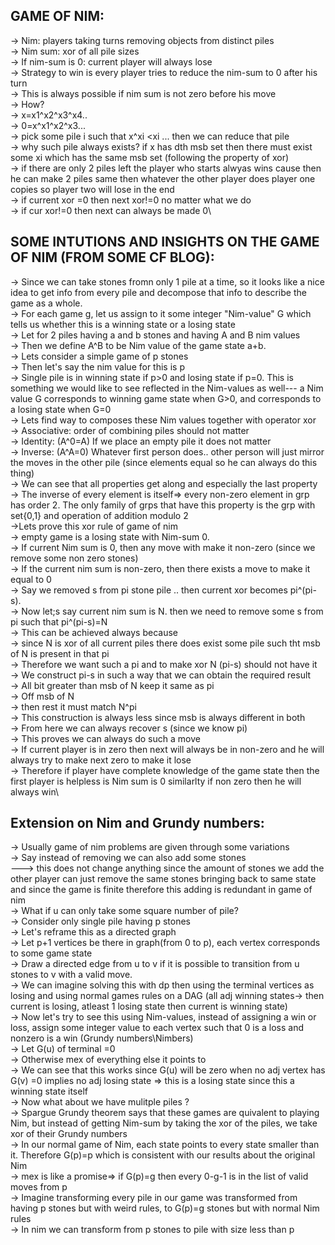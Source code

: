 **GAME OF NIM:**
--

-> Nim: players taking turns removing objects from distinct piles\
-> Nim sum: xor of all pile sizes\
-> If nim-sum is 0: current player will always lose\
-> Strategy to win is every player tries to reduce the nim-sum to 0 after his turn\
-> This is always possible if nim sum is not zero before his move\
-> How?\
-> x=x1^x2^x3^x4..\
-> 0=x^x1^x2^x3...\
-> pick some pile i such that x^xi <xi ... then we can reduce that pile \
-> why such pile always exists? if x has dth msb set then there must exist some xi which has the same msb set (following the property of xor)\
-> if there are only 2 piles left the player who starts alwyas wins cause then he can make 2 piles same then whatever the other player does player one copies so player two will lose in the end\
-> if current xor =0 then next xor!=0 no matter what we do\
-> if cur xor!=0 then next can always be made 0\


**SOME INTUTIONS AND INSIGHTS ON THE GAME OF NIM (FROM SOME CF BLOG):**
--

-> Since we can take stones fromn only 1 pile at a time, so it looks like a nice idea to get info from every pile and decompose that info to describe the game as a whole.\
-> For each game g, let us assign to it some integer "Nim-value" G which tells us whether this is a winning state or a losing state\
-> Let for 2 piles having a and b stones and having A and B nim values\
-> Then we define A^B to be Nim value of the game state a+b.\
-> Lets consider a simple game of p stones\
-> Then let's say the nim value for this is p\
-> Single pile is in winning state if p>0 and losing state if p=0. This is something we would like to see reflected in the Nim-values as well--- a Nim value G corresponds to  winning game state when G>0, and corresponds to a losing state when G=0\
-> Lets find way to composes these Nim values together with operator xor\
-> Associative: order of combining piles should not matter\
-> Identity: (A^0=A) If we place an empty pile it does not matter\
-> Inverse: (A^A=0) Whatever first person does.. other person will just mirror the moves in the other pile (since elements equal so he can always do this thing) \
-> We can see that all properties get along and especially the last property\
-> The inverse of every element is itself=> every non-zero element in grp has order 2. The only family of grps that have this property is the grp with set{0,1} and operation of addition modulo 2\
->Lets prove this xor rule of game of nim\
-> empty game is a losing state with Nim-sum 0.\
-> If current Nim sum is 0, then any move with make it non-zero (since we remove some non zero stones)\
-> If the current nim sum is non-zero, then there exists a move to make it equal to 0\
-> Say we removed s from pi stone pile .. then current xor becomes pi^(pi-s).\
-> Now let;s say current nim sum is N. then we need to remove some s from pi such that pi^(pi-s)=N\
-> This can be achieved always because \
-> since N is xor of all current piles there does exist some pile such tht msb of N is present in that pi\
-> Therefore we want such a pi and to make xor N (pi-s) should not have it \
-> We construct pi-s in such a way that we can obtain the required result\
-> All bit greater than msb of N keep it same as pi\
-> Off msb of N \
-> then rest it must match N^pi\
-> This construction is always less since msb is always different in both\
-> From here we can always recover s (since we know pi)\
-> This proves we can always do such a move\
-> If current player is in zero then next will always be in non-zero and he will always try to make next zero to make it lose\
-> Therefore if player have complete knowledge of the game state then the first player is helpless is Nim sum is 0 similarlty if non zero then he will always win\

**Extension on Nim and Grundy numbers:**
--

-> Usually game of nim problems are given through some variations\
-> Say instead of removing we can also add some stones\
---> this does not change anything since the amount of stones we add the other player can just remove the same stones bringing back to same state and since the game is finite therefore this adding is redundant in game of nim\
-> What if u can only take some square number of pile?\
-> Consider only single pile having p stones\
-> Let's reframe this as a directed graph\
-> Let p+1 vertices be there in graph(from 0 to p), each vertex corresponds to some game state\
-> Draw a directed edge from u to v if it is possible to transition from u stones to v with a valid move.\
-> We can imagine solving this with dp then using the terminal vertices as losing and using normal games rules on a DAG (all adj winning states-> then current is losing, atleast  1 losing state then current is winning state)\
-> Now let's try to see this using Nim-values, instead of assigning a win or loss, assign some integer value to each vertex such that 0 is a loss and nonzero is a win (Grundy numbers\Nimbers)\
-> Let G(u) of terminal =0\
-> Otherwise mex of everything else it points to\
-> We can see that this works since G(u) will be zero when no adj vertex has G(v) =0 implies no adj losing state => this is a losing state since this a winning state itself\
-> Now what about we have mulitple piles ? \
-> Spargue Grundy theorem says that these games are quivalent to playing Nim, but instead of getting Nim-sum by taking the xor of the piles, we take xor of their Grundy numbers\
-> In our normal game of Nim, each state points to every state smaller than it. Therefore G(p)=p which is consistent with our results about the original Nim\
-> mex is like a promise=> if G(p)=g then every 0-g-1 is in the list of valid moves from p\
-> Imagine transforming every pile in our game was transformed from having p stones but with weird rules, to G(p)=g stones but with normal Nim rules\
-> In nim we can transform from p stones to pile with size less than p
